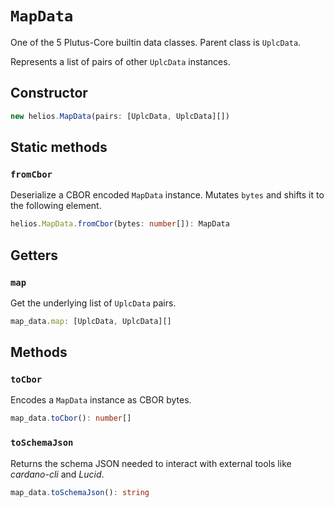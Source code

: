 # `MapData`

One of the 5 Plutus-Core builtin data classes. Parent class is `UplcData`.

Represents a list of pairs of other `UplcData` instances.

## Constructor

```ts
new helios.MapData(pairs: [UplcData, UplcData][])
```

## Static methods

### `fromCbor`

Deserialize a CBOR encoded `MapData` instance. Mutates `bytes` and shifts it to the following element.

```ts
helios.MapData.fromCbor(bytes: number[]): MapData
```

## Getters

### `map`

Get the underlying list of `UplcData` pairs.

```ts
map_data.map: [UplcData, UplcData][]
```

## Methods

### `toCbor`

Encodes a `MapData` instance as CBOR bytes.

```ts
map_data.toCbor(): number[]
```

### `toSchemaJson`

Returns the schema JSON needed to interact with external tools like *cardano-cli* and *Lucid*.

```ts
map_data.toSchemaJson(): string
```